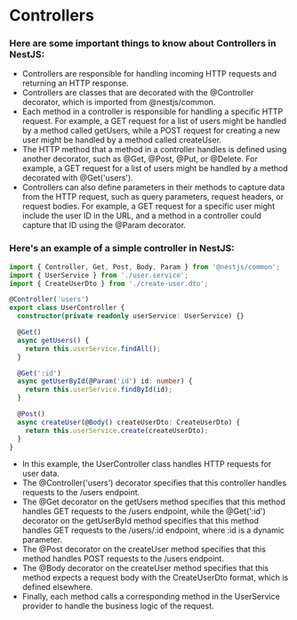 # Controllers

### Here are some important things to know about Controllers in NestJS:

- Controllers are responsible for handling incoming HTTP requests and returning an HTTP response.
- Controllers are classes that are decorated with the @Controller decorator, which is imported from @nestjs/common.
- Each method in a controller is responsible for handling a specific HTTP request. For example, a GET request for a list of users might be handled by a method called getUsers, while a POST request for creating a new user might be handled by a method called createUser.
- The HTTP method that a method in a controller handles is defined using another decorator, such as @Get, @Post, @Put, or @Delete. For example, a GET request for a list of users might be handled by a method decorated with @Get('users').
- Controllers can also define parameters in their methods to capture data from the HTTP request, such as query parameters, request headers, or request bodies. For example, a GET request for a specific user might include the user ID in the URL, and a method in a controller could capture that ID using the @Param decorator.

### Here's an example of a simple controller in NestJS:

```typescript
import { Controller, Get, Post, Body, Param } from '@nestjs/common';
import { UserService } from './user.service';
import { CreateUserDto } from './create-user.dto';

@Controller('users')
export class UserController {
  constructor(private readonly userService: UserService) {}

  @Get()
  async getUsers() {
    return this.userService.findAll();
  }

  @Get(':id')
  async getUserById(@Param('id') id: number) {
    return this.userService.findById(id);
  }

  @Post()
  async createUser(@Body() createUserDto: CreateUserDto) {
    return this.userService.create(createUserDto);
  }
}
```

- In this example, the UserController class handles HTTP requests for user data.
- The @Controller('users') decorator specifies that this controller handles requests to the /users endpoint.
- The @Get decorator on the getUsers method specifies that this method handles GET requests to the /users endpoint, while the @Get(':id') decorator on the getUserById method specifies that this method handles GET requests to the /users/:id endpoint, where :id is a dynamic parameter.
- The @Post decorator on the createUser method specifies that this method handles POST requests to the /users endpoint.
- The @Body decorator on the createUser method specifies that this method expects a request body with the CreateUserDto format, which is defined elsewhere.
- Finally, each method calls a corresponding method in the UserService provider to handle the business logic of the request.
